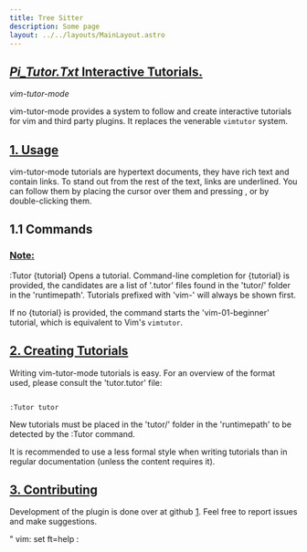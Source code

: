 ```yaml
---
title: Tree Sitter
description: Some page
layout: ../../layouts/MainLayout.astro
---
```



## <a id="" class="section-title" href="#">*Pi_Tutor.Txt* Interactive Tutorials.</a> 

*vim-tutor-mode*

vim-tutor-mode provides a system to follow and create interactive tutorials
for vim and third party plugins. It replaces the venerable `vimtutor` system.


## <a id="vim-tutor-usage" class="section-title" href="#vim-tutor-usage">1. Usage</a> 

vim-tutor-mode tutorials are hypertext documents, they have rich text and
contain links. To stand out from the rest of the text, links are underlined.
You can follow them by placing the cursor over them and pressing <Enter>, or
by double-clicking them.

1.1 Commands
------------
### <a id=":Tutor" class="section-title" href="#:Tutor">Note:</a>
:Tutor {tutorial}	Opens a tutorial. Command-line completion for
{tutorial} is provided, the candidates are a list of
'.tutor' files found in the 'tutor/'  folder in
the 'runtimepath'. Tutorials prefixed with 'vim-' will
always be shown first.

If no {tutorial} is provided, the command starts the
'vim-01-beginner' tutorial, which is equivalent to
Vim's `vimtutor`.


## <a id="vim-tutor-create" class="section-title" href="#vim-tutor-create">2. Creating Tutorials</a> 

Writing vim-tutor-mode tutorials is easy. For an overview of the format used,
please consult the 'tutor.tutor' file:
```

:Tutor tutor

```

New tutorials must be placed in the 'tutor/' folder in the 'runtimepath'
to be detected by the :Tutor command.

It is recommended to use a less formal style when writing tutorials than in
regular documentation (unless the content requires it).


## <a id="" class="section-title" href="#">3. Contributing</a> 

Development of the plugin is done over at github [1].  Feel free to report
issues and make suggestions.

[1]: https://github.com/fmoralesc/vim-tutor-mode

" vim: set ft=help :


